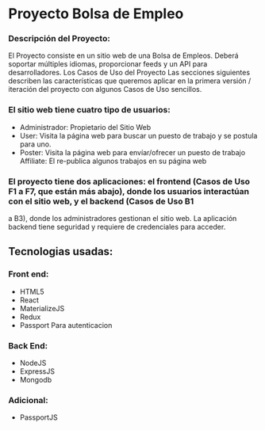 # Proyecto Bolsa de Empleo
                                     

### Descripción del Proyecto:
El Proyecto consiste en un sitio web de una Bolsa de Empleos. Deberá soportar múltiples
idiomas, proporcionar feeds y un API para desarrolladores.
Los Casos de Uso del Proyecto
Las secciones siguientes describen las características que queremos aplicar en la
primera versión / iteración del proyecto con algunos Casos de Uso sencillos.

### El sitio web tiene cuatro tipo de usuarios:
- Administrador: Propietario del Sitio Web
- User: Visita la página web para buscar un puesto de trabajo y se postula para uno.
- Poster: Visita la página web para envíar/ofrecer un puesto de trabajo
 Affiliate: El re-publica algunos trabajos en su página web

### El proyecto tiene dos aplicaciones: el frontend (Casos de Uso F1 a F7, que están más abajo), donde los usuarios interactúan con el sitio web, y el backend (Casos de Uso B1
a B3), donde los administradores gestionan el sitio web.
La aplicación backend tiene seguridad y requiere de credenciales para acceder.


## Tecnologias usadas:
### Front end:
- HTML5 
- React
- MaterializeJS
- Redux
- Passport Para autenticacion

### Back End:
- NodeJS
- ExpressJS
- Mongodb

### Adicional:
- PassportJS
